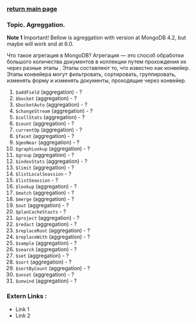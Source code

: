 ### [return main page](../README.md)

### Topic. Agreggation. 

**Note 1** Important! Bellow is agreggation with version at MongoDB 4.2, but maybe will work and at 6.0.

Что такое агрегация в MongoDB? Агрегация — это способ обработки большого количества документов в коллекции путем прохождения их через разные этапы . Этапы составляют то, что известно как конвейер. Этапы конвейера могут фильтровать, сортировать, группировать, изменять форму и изменять документы, проходящие через конвейер.

1. `$addField` (aggregation) - ?
1. `$bucket` (aggregation) - ?
1. `$bucketAuto` (aggregation) - ?
1. `$changeStream` (aggregation) - ?
1. `$collStats` (aggregation) - ?
1. `$count` (aggregation) - ?
1. `currentOp` (aggregation) - ?
1. `$facet` (aggregation) - ?
1. `$geoNear` (aggregation) - ?
1. `$graphLookup` (aggregation) - ?
1. `$group` (aggregation) - ?
1. `$indexStats` (aggregation) - ?
1. `$limit` (aggregation) - ?
1. `$listLocalSeassion` - ?
1. `$listSeassion` - ?
1. `$lookup` (aggregation) - ?
1. `$match` (aggregation) - ?
1. `$merge` (aggregation) - ?
1. `$out` (aggregation) - ?
1. `$planCacheStasts` - ?
1. `$project` (aggregation) - ?
1. `$redact` (aggregation) - ?
1. `$replaceRoot` (aggregation) - ?
1. `$replaceWith` (aggregation) - ?
1. `$sample` (aggregation) - ?
1. `$search` (aggregation) - ?
1. `$set` (aggregation) - ?
1. `$sort` (aggregation) - ?
1. `$sortByCount` (aggregation) - ?
1. `$unset` (aggregation) - ?
1. `$unwind` (aggregation) - ?

### Extern Links :
* Link 1
* Link 2
